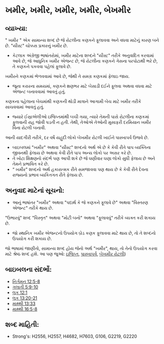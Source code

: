 # ખમીર, ખમીર, ખમીર, ખમીર, બેખમીર 

## વ્યાખ્યા: 

" ખમીર " એક સામાન્ય શબ્દ છે જે રોટલીના કણકને ફૂલાવવા અને વધવા માટેનું કારણ બને છે.
"યીસ્ટ" ચોક્કસ પ્રકારનું ખમીર છે.

* કેટલાક અંગ્રેજી ભાષાંતરોમાં, ખમીર માટેના શબ્દને "યીસ્ટ" તરીકે અનુવાદિત કરવામાં આવે છે, જે આધુનિક ખમીર એજન્ટ છે, જે રોટલીના કણકને ગેસના પરપોટાથી ભરે છે, તે કણકને પકવવા પહેલાં ફૂલાવે છે.

ખમીરને કણકમાં ભેળવવામાં આવે છે, જેથી તે સમગ્ર કણકમાં ફેલાઇ જાય.

* જૂના કરારના સમયમાં, કણકને ક્ષણભર માટે બેસાડી દઈને ફૂલવા અથવા વધવા માટે એજન્ટ બનાવવામાં આવતું હતું.

કણકના પહેલાના બેચમાંથી કણકની થોડી માત્રાને આગામી બેચ માટે ખમીર તરીકે સાચવવામાં આવતું હતું.

* જ્યારે ઈસ્રાએલીઓ ઇજિપ્તમાંથી બચી ગયા, ત્યારે તેમની પાસે રોટલીના કણકમાં ફુલવાની રાહ જોવી પડતી ન હતી. તેથી, તેઓએ તેઓની મુસાફરી દરમિયાન ખમીર વિના રોટલી બનાવી.

આની યાદગીરી તરીકે, દર વર્ષે યહુદી લોકો બેખમીર રોટલી ખાઈને પાસ્ખાપર્વ ઉજવે છે.

* બાઇબલમાં "ખમીર" અથવા "યીસ્ટ" શબ્દનો અર્થ એ છે કે કેવી રીતે પાપ વ્યક્તિના જીવનથી ફેલાય છે અથવા કેવી રીતે પાપ અન્ય લોકો પર અસર કરે છે.
* તે ખોટા શિક્ષણનો સંદર્ભ પણ આપી શકે છે જે ઘણીવાર ઘણા લોકો સુધી ફેલાય છે અને તેમને પ્રભાવિત કરે છે.
* “ ખમીર" શબ્દનો અર્થ હકારાત્મક રીતે સમજાવવા પણ થાય છે કે કેવી રીતે દેવના રાજ્યનો પ્રભાવ વ્યકિતગત રીતે ફેલાય છે.

## અનુવાદ માટેનાં સૂચનો: 

* આનું ભાષાંતર "ખમીર" અથવા "પદાર્થ કે જે કણકને ફૂલાવે છે" અથવા "વિસ્તરણ એજન્ટ" તરીકે થાય છે.

"ઉભારવું" શબ્દ "વિસ્તૃત" અથવા "મોટી બનો" અથવા "ફૂલાવવું" તરીકે વ્યક્ત કરી શકાય છે.

* જો સ્થાનિક ખમીર એજન્ટનો ઉપયોગ બ્રેડ કણક ફૂલાવવા માટે થાય છે, તો તે શબ્દનો ઉપયોગ કરી શકાય છે.

જો ભાષામાં જાણીતો, સામાન્ય શબ્દ હોય  જેનો અર્થ "ખમીર", થાય, તો તેનો ઉપયોગ કરવા માટે શ્રેષ્ઠ શબ્દ હશે.
આ પણ જુઓ: [ઇજિપ્ત](../names/egypt.md), [પાસ્ખાપર્વ](../kt/passover.md), [બેખમીર રોટલી](../kt/unleavenedbread.md))

## બાઇબલના સંદર્ભો: 

* [નિર્ગમન 12:5-8](rc://gu/tn/help/exo/12/05)
* [ગલાતી 5:9-10](rc://gu/tn/help/gal/05/09)
* [લૂક 12:1](rc://gu/tn/help/luk/12/01)
* [લૂક 13:20-21](rc://gu/tn/help/luk/13/20)
* [માથ્થી 13:33](rc://gu/tn/help/mat/13/33)
* [માથ્થી 16:5-8](rc://gu/tn/help/mat/16/05)

## શબ્દ માહિતી: 

* Strong's: H2556, H2557, H4682, H7603, G106, G2219, G2220
